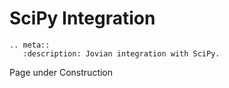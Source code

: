 # SciPy Integration

```eval_rst
.. meta::
   :description: Jovian integration with SciPy.
```

Page under Construction

